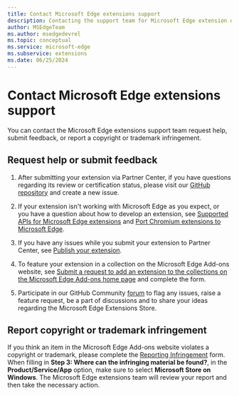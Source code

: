```yaml
---
title: Contact Microsoft Edge extensions support
description: Contacting the support team for Microsoft Edge extension development.
author: MSEdgeTeam
ms.author: msedgedevrel
ms.topic: conceptual
ms.service: microsoft-edge
ms.subservice: extensions
ms.date: 06/25/2024
---
```

# Contact Microsoft Edge extensions support

You can contact the Microsoft Edge extensions support team request help, submit feedback, or report a copyright or trademark infringement.

<!-- ====================================================================== -->
## Request help or submit feedback

1.  After submitting your extension via Partner Center, if you have questions regarding its review or certification status, please visit our [GitHub repository](https://github.com/microsoft/MicrosoftEdge-Extensions/issues/new/choose) and create a new issue.

1.  If your extension isn't working with Microsoft Edge as you expect, or you have a question about how to develop an extension, see [Supported APIs for Microsoft Edge extensions](../developer-guide/api-support.md) and [Port Chromium extensions to Microsoft Edge](../developer-guide/port-chrome-extension.md).

1.  If you have any issues while you submit your extension to Partner Center, see [Publish your extension](publish-extension.md).

1.  To feature your extension in a collection on the Microsoft Edge Add-ons website, see [Submit a request to add an extension to the collections on the Microsoft Edge Add-ons home page](https://forms.office.com/Pages/ResponsePage.aspx?id=v4j5cvGGr0GRqy180BHbRw01UwyBfAxNna_1ZkP3X2VUN0lBSU1YMEU3VFY0VURRODEwSjgwU00yRy4u) and complete the form.

1.  Participate in our GitHub Community [forum](https://github.com/microsoft/MicrosoftEdge-Extensions/discussions) to flag any issues, raise a feature request, be a part of discussions and to share your ideas regarding the Microsoft Edge Extensions Store.


<!-- ====================================================================== -->
## Report copyright or trademark infringement

If you think an item in the Microsoft Edge Add-ons website violates a copyright or trademark, please complete the [Reporting Infringement](https://www.microsoft.com/concern/dmca) form. When filling in **Step 3: Where can the infringing material be found?**, in the **Product/Service/App** option, make sure to select **Microsoft Store on Windows**. The Microsoft Edge extensions team will review your report and then take the necessary action.